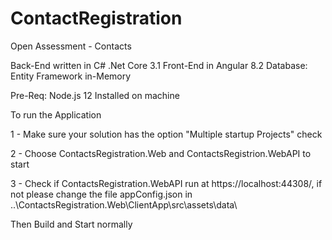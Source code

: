 # ContactRegistration

Open Assessment - Contacts

Back-End written in C# .Net Core 3.1
Front-End in Angular 8.2
Database: Entity Framework in-Memory 

Pre-Req: Node.js 12 Installed on machine

To run the Application

1 - Make sure your solution has the option "Multiple startup Projects" check

2 - Choose ContactsRegistration.Web and ContactsRegistrion.WebAPI to start 

3 - Check if ContactsRegistration.WebAPI run at https://localhost:44308/, if not please change the file appConfig.json in ..\ContactsRegistration.Web\ClientApp\src\assets\data\

Then Build and Start normally

